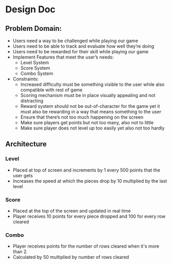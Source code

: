 # Design Doc

## Problem Domain:

- Users need a way to be challenged while playing our game
- Users need to be able to track and evaluate how well they’re doing
- Users need to be rewarded for their skill while playing our game
- Implement Features that meet the user’s needs:
    - Level System
    - Score System
    - Combo System
- Constraints:
    - Increased difficulty must be something visible to the user while also compatible with rest of game
    - Scoring mechanism must be in place visually appealing and not distracting
    - Reward system should not be out-of-character for the game yet it must also be rewarding in a way that means something to the user
    - Ensure that there’s not too much happening on the screen
    - Make sure players get points but not too many, also not to little
    - Make sure player does not level up too easily yet also not too hardly

## Architecture

### Level

- Placed at top of screen and increments by 1 every 500 points that the user gets
- Increases the speed at which the pieces drop by 10 multiplied by the last level

### Score

- Placed at the top of the screen and updated in real time
- Player receives 10 points for every piece dropped and 100 for every row cleared

### Combo

- Player receives points for the number of rows cleared when it's more than 2.
- Calculated by 50 multiplied by number of rows cleared